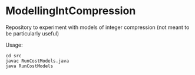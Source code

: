ModellingIntCompression
=======================

Repository to experiment with models of integer compression (not meant to be particularly useful)


Usage:

    cd src
    javac RunCostModels.java
    java RunCostModels
